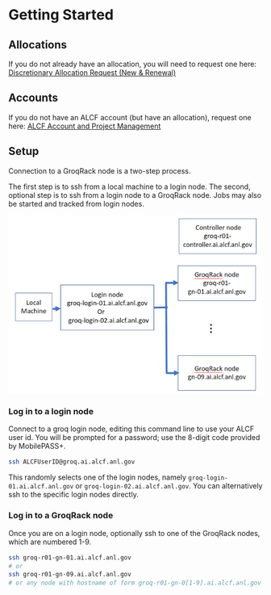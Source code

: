 # Getting Started

## Allocations

If you do not already have an allocation, you will need to request one here:
[Discretionary Allocation Request (New & Renewal)](https://my.alcf.anl.gov/accounts/#/allocationRequests)

## Accounts

If you do not have an ALCF account (but have an allocation), request one here: [ALCF Account and Project Management](https://my.alcf.anl.gov/)

## Setup

Connection to a GroqRack node is a two-step process.

The first step is to ssh from a local machine to a login node.
The second, optional step is to ssh from a login node to a GroqRack node. Jobs may also be started and tracked from login nodes.

![GroqRack System View](files/groqrack_system_diagram.png "GroqRack System View")

### Log in to a login node

Connect to a groq login node, editing this command line to use your ALCF user id. You will be prompted for a password; use the 8-digit code provided by  MobilePASS+. 
```bash
ssh ALCFUserID@groq.ai.alcf.anl.gov
```
This randomly selects one of the login nodes, namely `groq-login-01.ai.alcf.anl.gov` or `groq-login-02.ai.alcf.anl.gov`. You can alternatively ssh to the specific login nodes directly. 


### Log in to a GroqRack node

Once you are on a login node, optionally ssh to one of the GroqRack nodes, which are numbered 1-9.

```bash
ssh groq-r01-gn-01.ai.alcf.anl.gov
# or
ssh groq-r01-gn-09.ai.alcf.anl.gov
# or any node with hostname of form groq-r01-gn-0[1-9].ai.alcf.anl.gov
```


